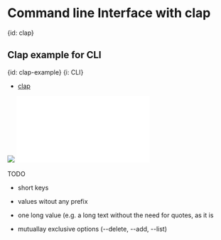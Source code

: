 # Command line Interface with clap
{id: clap}

## Clap example for CLI
{id: clap-example}
{i: CLI}

* [clap](https://crates.io/crates/clap)

![](examples/clap/clap-example/Cargo.toml)
![](examples/clap/clap-example/src/main.rs)

TODO

* short keys
* values witout any prefix
* one long value (e.g. a long text without the need for quotes, as it is

* mutuallay exclusive options (--delete, --add, --list)


